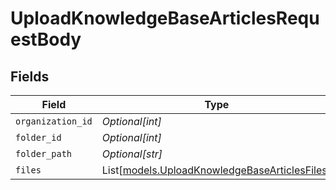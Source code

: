 # UploadKnowledgeBaseArticlesRequestBody


## Fields

| Field                                                                                          | Type                                                                                           | Required                                                                                       | Description                                                                                    |
| ---------------------------------------------------------------------------------------------- | ---------------------------------------------------------------------------------------------- | ---------------------------------------------------------------------------------------------- | ---------------------------------------------------------------------------------------------- |
| `organization_id`                                                                              | *Optional[int]*                                                                                | :heavy_minus_sign:                                                                             | N/A                                                                                            |
| `folder_id`                                                                                    | *Optional[int]*                                                                                | :heavy_minus_sign:                                                                             | N/A                                                                                            |
| `folder_path`                                                                                  | *Optional[str]*                                                                                | :heavy_minus_sign:                                                                             | N/A                                                                                            |
| `files`                                                                                        | List[[models.UploadKnowledgeBaseArticlesFiles](../models/uploadknowledgebasearticlesfiles.md)] | :heavy_minus_sign:                                                                             | N/A                                                                                            |